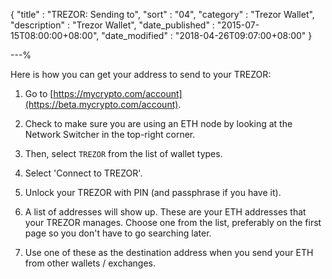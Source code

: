 {
"title"       : "TREZOR: Sending to",
"sort"        : "04",
"category"    : "Trezor Wallet",
"description" : "Trezor Wallet",
"date_published" : "2015-07-15T08:00:00+08:00",
"date_modified"  : "2018-04-26T09:07:00+08:00"
}

---%

Here is how you can get your address to send to your TREZOR:

1.  Go to [https://mycrypto.com/account](https://beta.mycrypto.com/account).

2. Check to make sure you are using an ETH node by looking at the Network Switcher in the top-right corner.

3. Then, select `TREZOR` from the list of wallet types.

4. Select 'Connect to TREZOR'.

5.  Unlock your TREZOR with PIN (and passphrase if you have it).

6. A list of addresses will show up. These are your ETH addresses that your TREZOR manages. Choose one from the list, preferably on the first page so you don't have to go searching later.

7. Use one of these as the destination address when you send your ETH from other wallets / exchanges.

